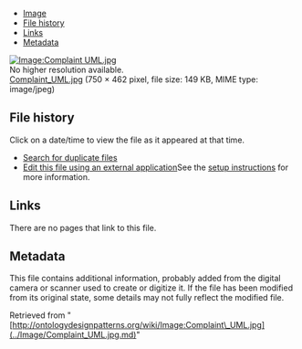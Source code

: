 * [Image](../Image/Complaint_UML.jpg.md#file)
* [File history](../Image/Complaint_UML.jpg.md#filehistory)
* [Links](../Image/Complaint_UML.jpg.md#filelinks)
* [Metadata](../Image/Complaint_UML.jpg.md#metadata)

[![Image:Complaint UML.jpg](../../../images/1/1d/Complaint_UML.jpg)](../../../images/1/1d/Complaint_UML.jpg)  
No higher resolution available.  
[Complaint\_UML.jpg](../../../images/1/1d/Complaint_UML.jpg)‎ (750 × 462 pixel, file size: 149 KB, MIME type: image/jpeg)

## File history

Click on a date/time to view the file as it appeared at that time.



  
* [Search for duplicate files](http://ontologydesignpatterns.org/wiki/Special:FileDuplicateSearch/Complaint_UML.jpg "Special:FileDuplicateSearch/Complaint UML.jpg")
* [Edit this file using an external application](http://ontologydesignpatterns.org/wiki/index.php?title=Image:Complaint_UML.jpg&action=edit&externaledit=true&mode=file "Image:Complaint UML.jpg")See the [setup instructions](http://www.mediawiki.org/wiki/Manual:External_editors "http://www.mediawiki.org/wiki/Manual:External_editors") for more information.

## Links



There are no pages that link to this file.



## Metadata


This file contains additional information, probably added from the digital camera or scanner used to create or digitize it.
If the file has been modified from its original state, some details may not fully reflect the modified file.




Retrieved from "[http://ontologydesignpatterns.org/wiki/Image:Complaint\_UML.jpg](../Image/Complaint_UML.jpg.md)"